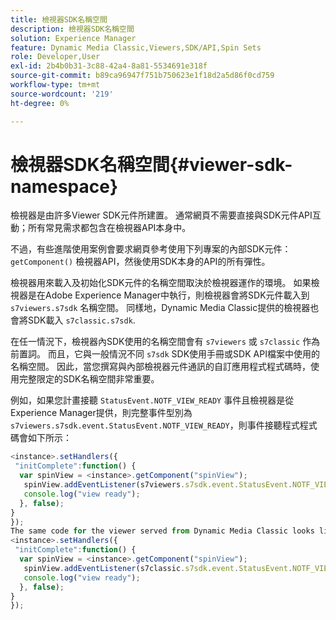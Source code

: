 ```yaml
---
title: 檢視器SDK名稱空間
description: 檢視器SDK名稱空間
solution: Experience Manager
feature: Dynamic Media Classic,Viewers,SDK/API,Spin Sets
role: Developer,User
exl-id: 2b4b0b31-3c88-42a4-8a81-5534691e318f
source-git-commit: b89ca96947f751b750623e1f18d2a5d86f0cd759
workflow-type: tm+mt
source-wordcount: '219'
ht-degree: 0%

---
```


# 檢視器SDK名稱空間{#viewer-sdk-namespace}

檢視器是由許多Viewer SDK元件所建置。 通常網頁不需要直接與SDK元件API互動；所有常見需求都包含在檢視器API本身中。

不過，有些進階使用案例會要求網頁參考使用下列專案的內部SDK元件： `getComponent()` 檢視器API，然後使用SDK本身的API的所有彈性。

檢視器用來載入及初始化SDK元件的名稱空間取決於檢視器運作的環境。 如果檢視器是在Adobe Experience Manager中執行，則檢視器會將SDK元件載入到 `s7viewers.s7sdk` 名稱空間。 同樣地，Dynamic Media Classic提供的檢視器也會將SDK載入 `s7classic.s7sdk`.

在任一情況下，檢視器內SDK使用的名稱空間會有 `s7viewers` 或 `s7classic` 作為前置詞。 而且，它與一般情況不同 `s7sdk` SDK使用手冊或SDK API檔案中使用的名稱空間。 因此，當您撰寫與內部檢視器元件通訊的自訂應用程式程式碼時，使用完整限定的SDK名稱空間非常重要。

例如，如果您計畫接聽 `StatusEvent.NOTF_VIEW_READY` 事件且檢視器是從Experience Manager提供，則完整事件型別為 `s7viewers.s7sdk.event.StatusEvent.NOTF_VIEW_READY`，則事件接聽程式程式碼會如下所示：

```javascript {.line-numbers}
<instance>.setHandlers({ 
 "initComplete":function() { 
  var spinView = <instance>.getComponent("spinView"); 
   spinView.addEventListener(s7viewers.s7sdk.event.StatusEvent.NOTF_VIEW_READY, function(e) { 
   console.log("view ready"); 
  }, false); 
} 
}); 
The same code for the viewer served from Dynamic Media Classic looks like the following: 
<instance>.setHandlers({ 
 "initComplete":function() { 
  var spinView = <instance>.getComponent("spinView"); 
   spinView.addEventListener(s7classic.s7sdk.event.StatusEvent.NOTF_VIEW_READY, function(e) { 
   console.log("view ready"); 
  }, false); 
} 
});
```
